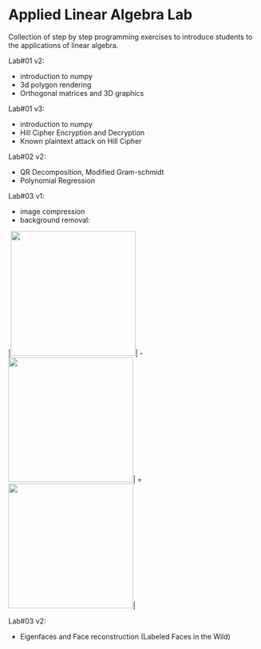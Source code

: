 # Applied Linear Algebra Lab
Collection of step by step programming exercises to introduce students to the applications of linear algebra.


Lab#01 v2: 
- introduction to numpy
- 3d polygon rendering
- Orthogonal matrices and 3D graphics

Lab#01 v3: 
- introduction to numpy
- Hill Cipher Encryption and Decryption
- Known plaintext attack on Hill Cipher

Lab#02 v2: 
- QR Decomposition, Modified Gram-schmidt
- Polynomial Regression

Lab#03 v1:
- image compression
- background removal:


|<img src="https://github.com/arashsm79/applied-linear-algebra-lab/blob/main/Lab%2303-SVD/original_clip.gif" width="250"/>| - <img src="https://github.com/arashsm79/applied-linear-algebra-lab/blob/main/Lab%2303-SVD/background.png" width="250"/>| = <img src="https://github.com/arashsm79/applied-linear-algebra-lab/blob/main/Lab%2303-SVD/clip_foreground.gif" width="250"/>|


Lab#03 v2: 
- Eigenfaces and Face reconstruction (Labeled Faces in the Wild)
